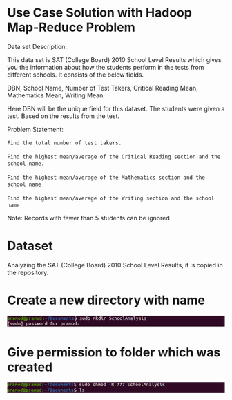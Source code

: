 # Use Case Solution with Hadoop Map-Reduce Problem
Data set Description:

This data set is SAT (College Board) 2010 School Level Results which gives you the information about how the students perform in the tests from different schools.  It consists of the below fields.

DBN, School Name, Number of Test Takers, Critical Reading Mean, Mathematics Mean, Writing Mean

Here DBN will be the unique field for this dataset. The students were given a test. Based on the results from the test.

Problem Statement:

    Find the total number of test takers.

    Find the highest mean/average of the Critical Reading section and the school name.

    Find the highest mean/average of the Mathematics section and the school name

    Find the highest mean/average of the Writing section and the school name

 Note: Records with fewer than 5 students can be ignored
 
 
 # Dataset 
 Analyzing the SAT (College Board) 2010 School Level Results, it is copied in the repository.
 
 # Create a new directory with name 
 ![](https://github.com/Pramodgopinathan/hadoopProblem/blob/main/CreatingDirectory.png)
 
 # Give permission to folder which was created
 ![](https://github.com/Pramodgopinathan/hadoopProblem/blob/main/Permission.png)
 
 

